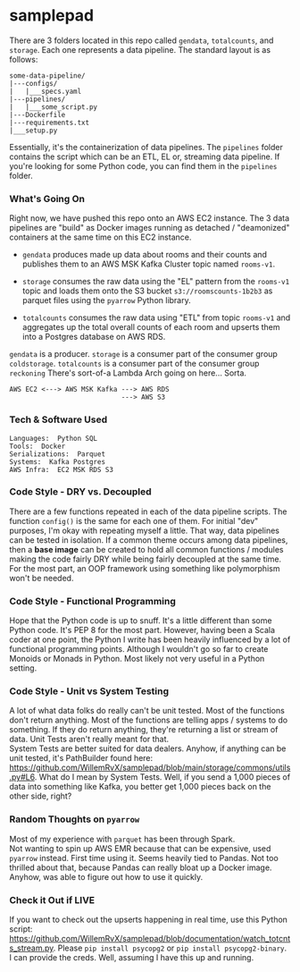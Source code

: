 # samplepad

There are 3 folders located in this repo called
`gendata`, `totalcounts`, and `storage`.  Each
one represents a data pipeline.  The standard layout
is as follows:

    some-data-pipeline/
    |---configs/
    |   |___specs.yaml
    |---pipelines/
    |   |___some_script.py
    |---Dockerfile
    |---requirements.txt
    |___setup.py

Essentially, it's the containerization of data pipelines.
The `pipelines` folder contains the script which can
be an ETL, EL or, streaming data pipeline.  If you're looking
for some Python code, you can find them in the `pipelines`
folder.

### What's Going On

Right now, we have pushed this repo onto an AWS EC2 
instance.  The 3 data pipelines are "build" as Docker images 
running as detached / "deamonized" containers at the same 
time on this EC2 instance.

- `gendata` produces made up data about rooms and their 
counts and publishes them to an AWS MSK Kafka Cluster
topic named `rooms-v1`.

- `storage` consumes the raw data using the "EL" pattern 
from the `rooms-v1` topic and loads them onto the S3 bucket
`s3://roomscounts-1b2b3` as parquet files using the
`pyarrow` Python library.

- `totalcounts` consumes the raw data using "ETL" from
topic `rooms-v1` and aggregates up the total overall counts
of each room and upserts them into a Postgres database 
on AWS RDS.

`gendata` is a producer. `storage` is a consumer part of
the consumer group `coldstorage`.  `totalcounts` is a consumer
part of the consumer group `reckoning`  There's sort-of-a Lambda
Arch going on here...  Sorta.


    AWS EC2 <---> AWS MSK Kafka ---> AWS RDS 
                                ---> AWS S3

### Tech & Software Used

    Languages:  Python SQL
    Tools:  Docker
    Serializations:  Parquet
    Systems:  Kafka Postgres
    AWS Infra:  EC2 MSK RDS S3

### Code Style - DRY vs. Decoupled

There are a few functions repeated in each of the
data pipeline scripts.  The function `config()` is
the same for each one of them.  For initial "dev" purposes,
I'm okay with repeating myself a little.  That way, data
pipelines can be tested in isolation.  If a common theme
occurs among data pipelines, then a <b>base image</b>
can be created to hold all common functions / modules making
the code fairly DRY while being fairly decoupled at the same
time.  For the most part, an OOP framework using 
something like polymorphism won't be needed. 

### Code Style - Functional Programming

Hope that the Python code is up to snuff.  It's a little
different than some Python code.  It's PEP 8 for the
most part.  However, having been a Scala coder at one point, 
the Python I write has been heavily influenced by
a lot of functional programming points.  Although I wouldn't
go so far to create Monoids or Monads in Python.  Most likely
not very useful in a Python setting.

### Code Style - Unit vs System Testing

A lot of what data folks do really can't be unit tested.
Most of the functions don't return anything.  Most
of the functions are telling apps / systems to do something.
If they do return anything, they're returning a list or stream
of data.  Unit Tests aren't really meant for that.  
System Tests are better suited for data dealers.  Anyhow,
if anything can be unit tested, it's PathBuilder
found here: https://github.com/WillemRvX/samplepad/blob/main/storage/commons/utils.py#L6.
What do I mean by System Tests.  Well, if you send
a 1,000 pieces of data into something like Kafka, you
better get 1,000 pieces back on the other side, right?

### Random Thoughts on `pyarrow`

Most of my experience with `parquet` has been through Spark.  
Not wanting to spin up AWS EMR because that can be expensive,
used `pyarrow` instead.  First time using it.  Seems
heavily tied to Pandas.  Not too thrilled about that, because
Pandas can really bloat up a Docker image.
Anyhow, was able to figure out how to use it quickly.

### Check it Out if LIVE

If you want to check out the upserts happening in
real time, use this Python script: 
https://github.com/WillemRvX/samplepad/blob/documentation/watch_totcnts_stream.py.
Please `pip install psycopg2` or `pip install psycopg2-binary`.
I can provide the creds.  Well, assuming I have this up and 
running.